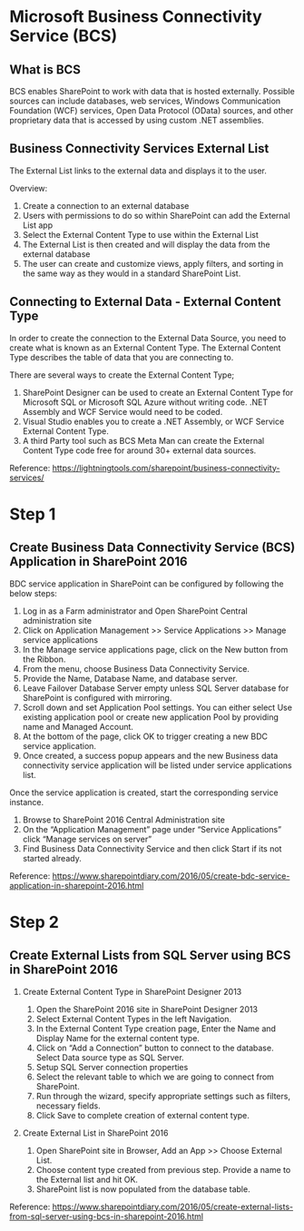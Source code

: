 # Microsoft Business Connectivity Service (BCS)

## What is BCS
BCS enables SharePoint to work with data that is hosted externally. 
Possible sources can include databases, web services, Windows Communication Foundation (WCF) services, Open Data Protocol (OData) sources, and other proprietary data that is accessed by using custom .NET assemblies.

## Business Connectivity Services External List
The External List links to the external data and displays it to the user.

Overview:
1. Create a connection to an external database
2. Users with permissions to do so within SharePoint can add the External List app
3. Select the External Content Type to use within the External List
4. The External List is then created and will display the data from the external database
5. The user can create and customize views, apply filters, and sorting in the same way as they would in a standard SharePoint List.

## Connecting to External Data - External Content Type
In order to create the connection to the External Data Source, you need to create what is known as an External Content Type.
The External Content Type describes the table of data that you are connecting to.

There are several ways to create the External Content Type;
1. SharePoint Designer can be used to create an External Content Type for Microsoft SQL or Microsoft SQL Azure without writing code. .NET Assembly and WCF Service would need to be coded.
2. Visual Studio enables you to create a .NET Assembly, or WCF Service External Content Type. 
3. A third Party tool such as BCS Meta Man can create the External Content Type code free for around 30+ external data sources.

Reference:
https://lightningtools.com/sharepoint/business-connectivity-services/

# Step 1
## Create Business Data Connectivity Service (BCS) Application in SharePoint 2016
BDC service application in SharePoint can be configured by following the below steps:
1. Log in as a Farm administrator and Open SharePoint Central administration site
2. Click on Application Management >> Service Applications >> Manage service applications
3. In the Manage service applications page, click on the New button from the Ribbon.
4. From the menu, choose Business Data Connectivity Service.
5. Provide the Name, Database Name, and database server.
6. Leave Failover Database Server empty unless SQL Server database for SharePoint is configured with mirroring.
7. Scroll down and set Application Pool settings. You can either select Use existing application pool or create new application Pool by providing name and Managed Account.
8. At the bottom of the page, click OK to trigger creating a new BDC service application.
9. Once created, a success popup appears and the new Business data connectivity service application will be listed under service applications list.

Once the service application is created, start the corresponding service instance.
1. Browse to SharePoint 2016 Central Administration site
2. On the “Application Management” page under “Service Applications” click “Manage services on server”
3. Find Business Data Connectivity Service and then click Start if its not started already.

Reference:
https://www.sharepointdiary.com/2016/05/create-bdc-service-application-in-sharepoint-2016.html

# Step 2
## Create External Lists from SQL Server using BCS in SharePoint 2016
1. Create External Content Type in SharePoint Designer 2013
    1. Open the SharePoint 2016 site in SharePoint Designer 2013
    2. Select External Content Types in the left Navigation. 
    3. In the External Content Type creation page, Enter the Name and Display Name for the external content type. 
    4. Click on “Add a Connection” button to connect to the database. Select Data source type as SQL Server.
    5. Setup SQL Server connection properties
    6. Select the relevant table to which we are going to connect from SharePoint.
    7. Run through the wizard, specify appropriate settings such as filters, necessary fields.
    8. Click Save to complete creation of external content type.

2. Create External List in SharePoint 2016
    1. Open SharePoint site in Browser, Add an App >> Choose External List.
    2. Choose content type created from previous step. Provide a name to the External list and hit OK.
    3. SharePoint list is now populated from the database table.

Reference:
https://www.sharepointdiary.com/2016/05/create-external-lists-from-sql-server-using-bcs-in-sharepoint-2016.html




